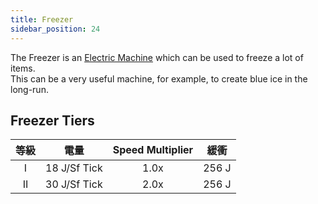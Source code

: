 ```yaml
---
title: Freezer
sidebar_position: 24
---
```


The Freezer is an [Electric Machine](../Electric-Machines.md) which can be used to freeze a lot of items.  
This can be a very useful machine, for example, to create blue ice in the long-run.

## Freezer Tiers

| 等級 |      電量      | Speed Multiplier |  緩衝   |
|:--:|:------------:|:----------------:|:-----:|
| I  | 18 J/Sf Tick |       1.0x       | 256 J |
| II | 30 J/Sf Tick |       2.0x       | 256 J |
